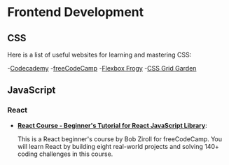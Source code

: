 # Frontend Development

## CSS

Here is a list of useful websites for learning and mastering CSS:

-[Codecademy](https://www.codecademy.com/learn/learn-css) -[freeCodeCamp](https://www.freecodecamp.org/learn/) -[Flexbox Frogy](https://flexboxfroggy.com/) -[CSS Grid Garden](https://cssgridgarden.com/)

## JavaScript

### React

- **[React Course - Beginner's Tutorial for React JavaScript Library](https://www.youtube.com/watch?v=bMknfKXIFA8&t=853s)**:

  This is a React beginner's course by Bob Ziroll for freeCodeCamp. You will learn React by building eight real-world projects and solving 140+ coding challenges in this course.

